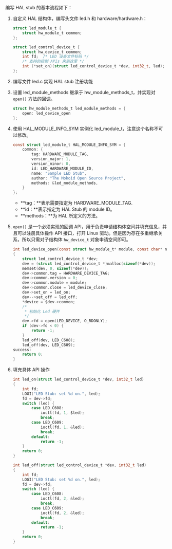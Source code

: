 编写 HAL stub 的基本流程如下：

1. 自定义 HAL 结构体，编写头文件 led.h 和 hardware/hardware.h：

   ```c
   struct led_module_t {
       struct hw_module_t common;
   };
   
   struct led_control_device_t {
       struct hw_device_t common;
       int fd;	/* LED 设备文件标码 */
       /* 支持的控制 APIs 来到这里 */
       int (*set_on)(struct led_control_device_t *dev, int32_t, led);
   };
   ```

2. 编写文件 led.c 实现 HAL stub 注册功能

3. 设置 led_module_methods 继承于 hw_module_methods_t，并实现对 `open()` 方法的回调。

   ```c
   struct hw_module_methods_t led_module_methods = {
       open: led_device_open
   };
   ```

4. 使用 HAL_MODULE_INFO_SYM 实例化 led_module_t，注意这个名称不可以修改。

   ```c
   const struct led_module_t HAL_MODULE_INFO_SYM = {
       common: {
           tag: HARDWARE_MODULE_TAG,
           version_major: 1,
           version_minor: 0,
           id: LED_HARDWARE_MODULE_ID,
           name: "Sample LED Stub",
           author: "The Mokoid Open Source Project",
           methods: &led_module_methods,
       }
   };
   ```

   + **tag：**表示需要指定为 HARDWARE_MODULE_TAG.
   + **id：**表示指定为 HAL Stub 的 module ID。
   + **methods：**为 HAL 所定义的方法。

5. `open()` 是一个必须实现的回调 API，用于负责申请结构体空间并填充信息，并且可以注册具体操作 API 接口，打开 Linux 驱动。但是因为存在多重继承关系，所以只需对子结构体 `hw_device_t` 对象申请空间即可。

   ```c
   int led_device_open(const struct hw_module_t* module, const char* name, struct hw_device_t** device) 
   {
       struct led_control_device_t *dev;
       dev = (struct led_control_device_t *)malloc(sizeof(*dev));
       memset(dev, 0, sizeof(*dev));
       dev->common.tag = HARDWARE_DEVICE_TAG;
       dev->common.version = 0;
       dev->common.module = module;
       dev->common.close = led_device_close;
       dev->set_on = led_on;
       dev-->set_off = led_off;
       *device = $dev->common;
       /*
        * 初始化 Led 硬件
        */
       dev->fd = open(LED_DEVICE, O_RDONLY);
       if (dev->fd < 0) {
           return -1;
       }
       led_off(dev, LED_C608);
       led_off(dev, LED_C609);
   success:
       return 0;
   }
   ```

6. 填充具体 API 操作

   ```c
   int led_on(struct led_control_device_t *dev, int32_t led) 
   {
       int fd;
       LOGI("LED Stub: set %d on.", led);
       fd = dev->fd;
       switch (led) {
           case LED_C608:
               ioctl(fd, 1, $led);
               break;
           case LED_C609:
               ioctl(fd, 1, &led);
               break;
           default:
               return -1;
       }
       return 0;
   }
   
   int led_off(struct led_control_device_t *dev, int32_t led) 
   {
       int fd;
       LOGI("LED Stub: set %d on.", led);
       fd = dev->fd;
       switch (led) {
           case LED_C608:
               ioctl(fd, 2, &led);
               break;
           case LED_C609:
               ioctl(fd, 2, &led);
               break;
           default:
               return -1;
       }
       return 0;
   }
   ```

   

